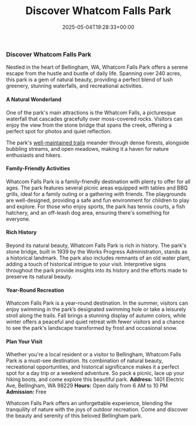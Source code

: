 ﻿---
layout: post
title: Discover Whatcom Falls Park
date: '2025-05-04T19:28:33+00:00'
categories:
- Bellingham
- Guide
tags: []
slug: /whatcom-falls-park/
lastmod: 2025-05-07T12:21:29+03:00
---

### Discover Whatcom Falls Park
Nestled in the heart of Bellingham, WA, Whatcom Falls Park offers a serene escape from the hustle and bustle of daily life. Spanning over 240 acres, this park is a gem of natural beauty, providing a perfect blend of lush greenery, stunning waterfalls, and recreational activities.
#### A Natural Wonderland
One of the park's main attractions is the Whatcom Falls, a picturesque waterfall that cascades gracefully over moss-covered rocks. Visitors can enjoy the view from the stone bridge that spans the creek, offering a perfect spot for photos and quiet reflection.

The park's
[well-maintained trails](https://www.washingtonnature.org/fieldnotes/nature-nearby-whatcom-falls-park)
meander through dense forests, alongside bubbling streams, and open meadows, making it a haven for nature enthusiasts and hikers.
#### Family-Friendly Activities
Whatcom Falls Park is a family-friendly destination with plenty to offer for all ages. The park features several picnic areas equipped with tables and BBQ grills, ideal for a family outing or a gathering with friends. The playgrounds are well-designed, providing a safe and fun environment for children to play and explore. For those who enjoy sports, the park has tennis courts, a fish hatchery, and an off-leash dog area, ensuring there's something for everyone.
#### Rich History
Beyond its natural beauty, Whatcom Falls Park is rich in history. The park's stone bridge, built in 1939 by the Works Progress Administration, stands as a historical landmark. The park also includes remnants of an old water plant, adding a touch of historical intrigue to your visit. Interpretive signs throughout the park provide insights into its history and the efforts made to preserve its natural beauty.
#### Year-Round Recreation
Whatcom Falls Park is a year-round destination. In the summer, visitors can enjoy swimming in the park’s designated swimming hole or take a leisurely stroll along the trails. Fall brings a stunning display of autumn colors, while winter offers a peaceful and quiet retreat with fewer visitors and a chance to see the park's landscape transformed by frost and occasional snow.
#### Plan Your Visit
Whether you're a local resident or a visitor to Bellingham, Whatcom Falls Park is a must-see destination. Its combination of natural beauty, recreational opportunities, and historical significance makes it a perfect spot for a day trip or a weekend adventure. So pack a picnic, lace up your hiking boots, and come explore this beautiful park.
**Address:**
1401 Electric Ave, Bellingham, WA 98229
**Hours:**
Open daily from 6 AM to 10 PM
**Admission:**
Free

Whatcom Falls Park offers an unforgettable experience, blending the tranquility of nature with the joys of outdoor recreation. Come and discover the beauty and serenity of this beloved Bellingham park.